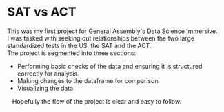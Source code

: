 # SAT vs ACT
This was my first project for General Assembly's Data Science Immersive.
<br>
I was tasked with seeking out relationships between the two large standardized tests in the US, the SAT and the ACT.<br>
The project is segmented into three sections:
- Performing basic checks of the data and ensuring it is structured correctly for analysis.
- Making changes to the dataframe for comparison
- Visualizing the data

&nbsp;&nbsp;&nbsp;Hopefully the flow of the project is clear and easy to follow.
